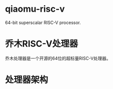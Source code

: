 # qiaomu-risc-v
64-bit superscalar RISC-V processor.

# 乔木RISC-V处理器 
乔木处理器是一个开源的64位的超标量RISC-V处理器。

# 处理器架构
